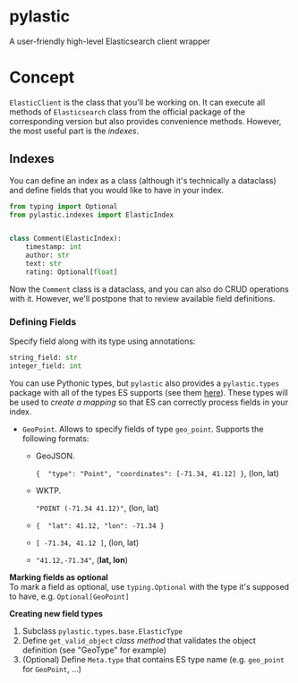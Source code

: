 # pylastic

A user-friendly high-level Elasticsearch client wrapper

# Concept
`ElasticClient` is the class that you'll be working on. It can execute all methods
of `Elasticsearch` class from the official package of the corresponding version but also
provides convenience methods. However, the most useful part is the _indexes_.


## Indexes
You can define an index as a class (although it's technically a dataclass) and define
fields that you would like to have in your index. 

```Python
from typing import Optional
from pylastic.indexes import ElasticIndex


class Comment(ElasticIndex):
    timestamp: int
    author: str
    text: str
    rating: Optional[float]
```

Now the `Comment` class is a dataclass, and you can also do CRUD operations with it. However, we'll
postpone that to review available field definitions.

### Defining Fields
Specify field along with its type using annotations:
```python
string_field: str
integer_field: int
```
You can use Pythonic types, but `pylastic` also provides a `pylastic.types` package with all of the
types ES supports (see them [here](https://www.elastic.co/guide/en/elasticsearch/reference/current/mapping-types.html)).
These types will be used to *create a mapping* so that ES can correctly process fields in your index.

- `GeoPoint`. Allows to specify fields of type `geo_point`. Supports the following formats:
  - GeoJSON. 
  
    `{ 
      "type": "Point",
      "coordinates": [-71.34, 41.12]
    }`, (lon, lat)
  - WKTP.
  
    `"POINT (-71.34 41.12)"`, (lon, lat)
  - `{ 
    "lat": 41.12,
    "lon": -71.34
  }`
  - `[ -71.34, 41.12 ]`, (lon, lat)
  - `"41.12,-71.34"`, (**lat, lon**)

**Marking fields as optional** \
To mark a field as optional, use `typing.Optional` with the type it's supposed to have, e.g. `Optional[GeoPoint]`

**Creating new field types**
1. Subclass `pylastic.types.base.ElasticType`
2. Define `get_valid_object` _class method_ that validates the object definition (see "GeoType" for example)
3. (Optional) Define `Meta.type` that contains ES type name (e.g. `geo_point` for `GeoPoint`, ...)

## 